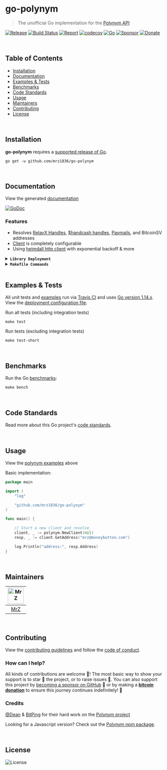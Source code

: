 # go-polynym
> The unofficial Go implementation for the [Polynym API](https://polynym.io/)

[![Release](https://img.shields.io/github/release-pre/mrz1836/go-polynym.svg?logo=github&style=flat&v=1)](https://github.com/mrz1836/go-polynym/releases)
[![Build Status](https://travis-ci.com/mrz1836/go-polynym.svg?branch=master&v=2)](https://travis-ci.com/mrz1836/go-polynym)
[![Report](https://goreportcard.com/badge/github.com/mrz1836/go-polynym?style=flat&v=2)](https://goreportcard.com/report/github.com/mrz1836/go-polynym)
[![codecov](https://codecov.io/gh/mrz1836/go-polynym/branch/master/graph/badge.svg?v=1)](https://codecov.io/gh/mrz1836/go-polynym)
[![Go](https://img.shields.io/github/go-mod/go-version/mrz1836/go-polynym)](https://golang.org/)
[![Sponsor](https://img.shields.io/badge/sponsor-MrZ-181717.svg?logo=github&style=flat&v=3)](https://github.com/sponsors/mrz1836)
[![Donate](https://img.shields.io/badge/donate-bitcoin-ff9900.svg?logo=bitcoin&style=flat)](https://mrz1818.com/?tab=tips&af=go-polynym)

<br/>

## Table of Contents
- [Installation](#installation)
- [Documentation](#documentation)
- [Examples & Tests](#examples--tests)
- [Benchmarks](#benchmarks)
- [Code Standards](#code-standards)
- [Usage](#usage)
- [Maintainers](#maintainers)
- [Contributing](#contributing)
- [License](#license)

<br/>

## Installation

**go-polynym** requires a [supported release of Go](https://golang.org/doc/devel/release.html#policy).
```shell script
go get -u github.com/mrz1836/go-polynym
```

<br/>

## Documentation
View the generated [documentation](https://pkg.go.dev/github.com/mrz1836/go-polynym)

[![GoDoc](https://godoc.org/github.com/mrz1836/go-polynym?status.svg&style=flat)](https://pkg.go.dev/github.com/mrz1836/go-polynym)

### Features
- Resolves [RelayX Handles](https://relayx.io),  [$handcash handles](https://handcash.io), [Paymails](https://bsvalias.org/), and BitcoinSV addresses
- [Client](client.go) is completely configurable
- Using [heimdall http client](https://github.com/gojek/heimdall) with exponential backoff & more

<details>
<summary><strong><code>Library Deployment</code></strong></summary>

[goreleaser](https://github.com/goreleaser/goreleaser) for easy binary or library deployment to Github and can be installed via: `brew install goreleaser`.

The [.goreleaser.yml](.goreleaser.yml) file is used to configure [goreleaser](https://github.com/goreleaser/goreleaser).

Use `make release-snap` to create a snapshot version of the release, and finally `make release` to ship to production.
</details>

<details>
<summary><strong><code>Makefile Commands</code></strong></summary>

View all `makefile` commands
```shell script
make help
```

List of all current commands:
```text
all                            Runs lint, test-short and vet
bench                          Run all benchmarks in the Go application
clean                          Remove previous builds and any test cache data
clean-mods                     Remove all the Go mod cache
coverage                       Shows the test coverage
godocs                         Sync the latest tag with GoDocs
help                           Show all make commands available
lint                           Run the Go lint application
release                        Full production release (creates release in Github)
release-test                   Full production test release (everything except deploy)
release-snap                   Test the full release (build binaries)
run-examples                   Runs all the examples
tag                            Generate a new tag and push (IE: tag version=0.0.0)
tag-remove                     Remove a tag if found (IE: tag-remove version=0.0.0)
tag-update                     Update an existing tag to current commit (IE: tag-update version=0.0.0)
test                           Runs vet, lint and ALL tests
test-short                     Runs vet, lint and tests (excludes integration tests)
update                         Update all project dependencies
update-releaser                Update the goreleaser application
vet                            Run the Go vet application
```
</details>

<br/>

## Examples & Tests
All unit tests and [examples](polynym_test.go) run via [Travis CI](https://travis-ci.org/mrz1836/go-polynym) and uses [Go version 1.14.x](https://golang.org/doc/go1.14). View the [deployment configuration file](.travis.yml).

Run all tests (including integration tests)
```shell script
make test
```

Run tests (excluding integration tests)
```shell script
make test-short
```

<br/>

## Benchmarks
Run the Go [benchmarks](polynym_test.go):
```shell script
make bench
```

<br/>

## Code Standards
Read more about this Go project's [code standards](CODE_STANDARDS.md).

<br/>

## Usage
View the [polynym examples](#examples--tests) above

Basic implementation:
```go
package main

import (
	"log"

	"github.com/mrz1836/go-polynym"
)

func main() {

	// Start a new client and resolve
	client, _ := polynym.NewClient(nil)
	resp, _ := client.GetAddress("mrz@moneybutton.com")

	log.Println("address:", resp.Address)
}
```

<br/>

## Maintainers

| [<img src="https://github.com/mrz1836.png" height="50" alt="MrZ" />](https://github.com/mrz1836) |
|:---:|
| [MrZ](https://github.com/mrz1836) |

<br/>

## Contributing

View the [contributing guidelines](CONTRIBUTING.md) and follow the [code of conduct](CODE_OF_CONDUCT.md).

### How can I help?
All kinds of contributions are welcome :raised_hands:! 
The most basic way to show your support is to star :star2: the project, or to raise issues :speech_balloon:. 
You can also support this project by [becoming a sponsor on GitHub](https://github.com/sponsors/mrz1836) :clap: 
or by making a [**bitcoin donation**](https://mrz1818.com/?tab=tips&af=go-sanitize) to ensure this journey continues indefinitely! :rocket:

### Credits

[@Dean](https://github.com/deanmlittle) & [BitPing](https://github.com/uptimesv) for their hard work on the [Polynym project](https://polynym.io/)

Looking for a Javascript version? Check out the [Polynym npm package](https://www.npmjs.com/package/polynym).

<br/>

## License

![License](https://img.shields.io/github/license/mrz1836/go-polynym.svg?style=flat&v=2)